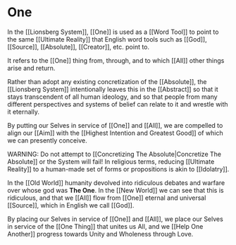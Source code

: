 # One

In the [[Lionsberg System]], [[One]] is used as a [[Word Tool]] to point to the same [[Ultimate Reality]] that English word tools such as [[God]], [[Source]], [[Absolute]], [[Creator]], etc. point to. 

It refers to the [[One]] thing from, through, and to which [[All]] other things arise and return. 

Rather than adopt any existing concretization of the [[Absolute]], the [[Lionsberg System]] intentionally leaves this in the [[Abstract]] so that it stays transcendent of all human ideology, and so that people from many different perspectives and systems of belief can relate to it and wrestle with it eternally. 

By putting our Selves in service of [[One]] and [[All]], we are compelled to align our [[Aim]] with the [[Highest Intention and Greatest Good]] of which we can presently conceive. 

WARNING: Do not attempt to [[Concretizing The Absolute|Concretize The Absolute]] or the System will fail! In religious terms, reducing [[Ultimate Reality]] to a human-made set of forms or propositions is akin to [[Idolatry]]. 

In the [[Old World]] humanity devolved into ridiculous debates and warfare over whose god was **The One**. In the [[New World]] we can see that this is ridiculous, and that we [[All]] flow from [[One]] eternal and universal [[Source]], which in English we call [[God]]. 

By placing our Selves in service of [[One]] and [[All]], we place our Selves in service of the [[One Thing]] that unites us All, and we [[Help One Another]] progress towards Unity and Wholeness through Love. 